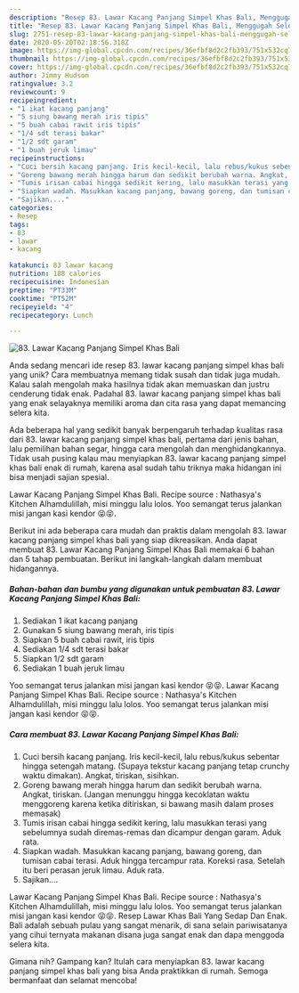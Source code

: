 ```yaml
---
description: "Resep 83. Lawar Kacang Panjang Simpel Khas Bali, Menggugah Selera"
title: "Resep 83. Lawar Kacang Panjang Simpel Khas Bali, Menggugah Selera"
slug: 2751-resep-83-lawar-kacang-panjang-simpel-khas-bali-menggugah-selera
date: 2020-05-20T02:18:56.318Z
image: https://img-global.cpcdn.com/recipes/36efbf8d2c2fb393/751x532cq70/83-lawar-kacang-panjang-simpel-khas-bali-foto-resep-utama.jpg
thumbnail: https://img-global.cpcdn.com/recipes/36efbf8d2c2fb393/751x532cq70/83-lawar-kacang-panjang-simpel-khas-bali-foto-resep-utama.jpg
cover: https://img-global.cpcdn.com/recipes/36efbf8d2c2fb393/751x532cq70/83-lawar-kacang-panjang-simpel-khas-bali-foto-resep-utama.jpg
author: Jimmy Hudson
ratingvalue: 3.2
reviewcount: 9
recipeingredient:
- "1 ikat kacang panjang"
- "5 siung bawang merah iris tipis"
- "5 buah cabai rawit iris tipis"
- "1/4 sdt terasi bakar"
- "1/2 sdt garam"
- "1 buah jeruk limau"
recipeinstructions:
- "Cuci bersih kacang panjang. Iris kecil-kecil, lalu rebus/kukus sebentar hingga setengah matang. (Supaya tekstur kacang panjang tetap crunchy waktu dimakan). Angkat, tiriskan, sisihkan."
- "Goreng bawang merah hingga harum dan sedikit berubah warna. Angkat, tiriskan. (Jangan menunggu hingga kecoklatan waktu menggoreng karena ketika ditiriskan, si bawang masih dalam proses memasak)"
- "Tumis irisan cabai hingga sedikit kering, lalu masukkan terasi yang sebelumnya sudah diremas-remas dan dicampur dengan garam. Aduk rata."
- "Siapkan wadah. Masukkan kacang panjang, bawang goreng, dan tumisan cabai terasi. Aduk hingga tercampur rata. Koreksi rasa. Setelah itu beri perasan jeruk limau. Aduk rata."
- "Sajikan...."
categories:
- Resep
tags:
- 83
- lawar
- kacang

katakunci: 83 lawar kacang 
nutrition: 188 calories
recipecuisine: Indonesian
preptime: "PT33M"
cooktime: "PT52M"
recipeyield: "4"
recipecategory: Lunch

---
```



![83. Lawar Kacang Panjang Simpel Khas Bali](https://img-global.cpcdn.com/recipes/36efbf8d2c2fb393/751x532cq70/83-lawar-kacang-panjang-simpel-khas-bali-foto-resep-utama.jpg)

Anda sedang mencari ide resep 83. lawar kacang panjang simpel khas bali yang unik? Cara membuatnya memang tidak susah dan tidak juga mudah. Kalau salah mengolah maka hasilnya tidak akan memuaskan dan justru cenderung tidak enak. Padahal 83. lawar kacang panjang simpel khas bali yang enak selayaknya memiliki aroma dan cita rasa yang dapat memancing selera kita.

Ada beberapa hal yang sedikit banyak berpengaruh terhadap kualitas rasa dari 83. lawar kacang panjang simpel khas bali, pertama dari jenis bahan, lalu pemilihan bahan segar, hingga cara mengolah dan menghidangkannya. Tidak usah pusing kalau mau menyiapkan 83. lawar kacang panjang simpel khas bali enak di rumah, karena asal sudah tahu triknya maka hidangan ini bisa menjadi sajian spesial.

Lawar Kacang Panjang Simpel Khas Bali. Recipe source : Nathasya&#39;s Kitchen Alhamdulillah, misi minggu lalu lolos. Yoo semangat terus jalankan misi jangan kasi kendor 😝😝.


Berikut ini ada beberapa cara mudah dan praktis dalam mengolah 83. lawar kacang panjang simpel khas bali yang siap dikreasikan. Anda dapat membuat 83. Lawar Kacang Panjang Simpel Khas Bali memakai 6 bahan dan 5 tahap pembuatan. Berikut ini langkah-langkah dalam membuat hidangannya.

<!--inarticleads1-->

##### Bahan-bahan dan bumbu yang digunakan untuk pembuatan 83. Lawar Kacang Panjang Simpel Khas Bali:

1. Sediakan 1 ikat kacang panjang
1. Gunakan 5 siung bawang merah, iris tipis
1. Siapkan 5 buah cabai rawit, iris tipis
1. Sediakan 1/4 sdt terasi bakar
1. Siapkan 1/2 sdt garam
1. Sediakan 1 buah jeruk limau


Yoo semangat terus jalankan misi jangan kasi kendor 😝😝. Lawar Kacang Panjang Simpel Khas Bali. Recipe source : Nathasya&#39;s Kitchen Alhamdulillah, misi minggu lalu lolos. Yoo semangat terus jalankan misi jangan kasi kendor 😝😝. 

<!--inarticleads2-->

##### Cara membuat 83. Lawar Kacang Panjang Simpel Khas Bali:

1. Cuci bersih kacang panjang. Iris kecil-kecil, lalu rebus/kukus sebentar hingga setengah matang. (Supaya tekstur kacang panjang tetap crunchy waktu dimakan). Angkat, tiriskan, sisihkan.
1. Goreng bawang merah hingga harum dan sedikit berubah warna. Angkat, tiriskan. (Jangan menunggu hingga kecoklatan waktu menggoreng karena ketika ditiriskan, si bawang masih dalam proses memasak)
1. Tumis irisan cabai hingga sedikit kering, lalu masukkan terasi yang sebelumnya sudah diremas-remas dan dicampur dengan garam. Aduk rata.
1. Siapkan wadah. Masukkan kacang panjang, bawang goreng, dan tumisan cabai terasi. Aduk hingga tercampur rata. Koreksi rasa. Setelah itu beri perasan jeruk limau. Aduk rata.
1. Sajikan....


Lawar Kacang Panjang Simpel Khas Bali. Recipe source : Nathasya&#39;s Kitchen Alhamdulillah, misi minggu lalu lolos. Yoo semangat terus jalankan misi jangan kasi kendor 😝😝. Resep Lawar Khas Bali Yang Sedap Dan Enak. Bali adalah sebuah pulau yang sangat menarik, di sana selain pariwisatanya yang cihui ternyata makanan disana juga sangat enak dan dapa menggoda selera kita. 

Gimana nih? Gampang kan? Itulah cara menyiapkan 83. lawar kacang panjang simpel khas bali yang bisa Anda praktikkan di rumah. Semoga bermanfaat dan selamat mencoba!
